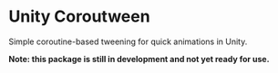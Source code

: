 # Unity Coroutween
Simple coroutine-based tweening for quick animations in Unity.

**Note: this package is still in development and not yet ready for use.**